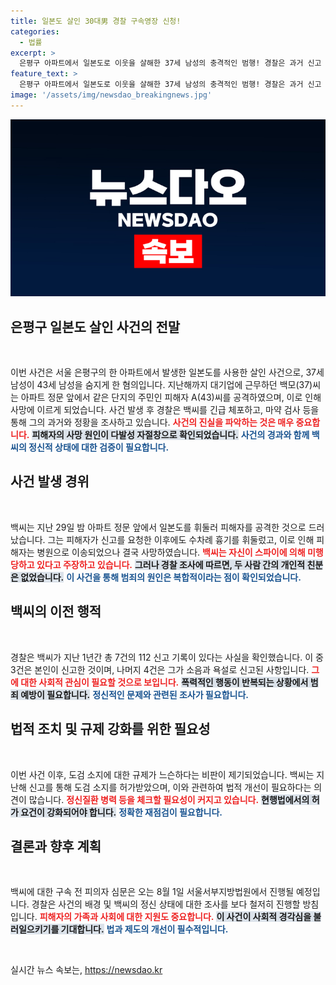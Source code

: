 ```yaml
---
title: 일본도 살인 30대男 경찰 구속영장 신청!
categories:
  - 법률
excerpt: >
  은평구 아파트에서 일본도로 이웃을 살해한 37세 남성의 충격적인 범행! 경찰은 과거 신고 기록을 분석 중이며, 도검 소지 규제의 허점도 지적되고 있다. 법원은 구속 전 심문을 8월 1일 진행 예정. 클릭하면 사건의 전말이 밝혀집니다!
feature_text: >
  은평구 아파트에서 일본도로 이웃을 살해한 37세 남성의 충격적인 범행! 경찰은 과거 신고 기록을 분석 중이며, 도검 소지 규제의 허점도 지적되고 있다. 법원은 구속 전 심문을 8월 1일 진행 예정. 클릭하면 사건의 전말이 밝혀집니다!
image: '/assets/img/newsdao_breakingnews.jpg'
---
```


<p><img src="/assets/img/newsdao_breakingnews.jpg" alt="firstkoreanews 속보" /></p>

<h2 data-ke-size="size26">은평구 일본도 살인 사건의 전말</h2>

<p data-ke-size="size16">&nbsp;</p>

<p>이번 사건은 서울 은평구의 한 아파트에서 발생한 일본도를 사용한 살인 사건으로, 37세 남성이 43세 남성을 숨지게 한 혐의입니다. 지난해까지 대기업에 근무하던 백모(37)씨는 아파트 정문 앞에서 같은 단지의 주민인 피해자 A(43)씨를 공격하였으며, 이로 인해 사망에 이르게 되었습니다. 사건 발생 후 경찰은 백씨를 긴급 체포하고, 마약 검사 등을 통해 그의 과거와 정황을 조사하고 있습니다. <b><span style="color: #ee2323;">사건의 진실을 파악하는 것은 매우 중요합니다.</span></b> <b><span style="background-color: #21538527;">피해자의 사망 원인이 다발성 자절창으로 확인되었습니다.</span></b> <b><span style="color: #1a5490;">사건의 경과와 함께 백씨의 정신적 상태에 대한 검증이 필요합니다.</span></b> </p>

<h2 data-ke-size="size26">사건 발생 경위</h2>

<p data-ke-size="size16">&nbsp;</p>

<p>백씨는 지난 29일 밤 아파트 정문 앞에서 일본도를 휘둘러 피해자를 공격한 것으로 드러났습니다. 그는 피해자가 신고를 요청한 이후에도 수차례 흉기를 휘둘렀고, 이로 인해 피해자는 병원으로 이송되었으나 결국 사망하였습니다. <b><span style="color: #ee2323;">백씨는 자신이 스파이에 의해 미행당하고 있다고 주장하고 있습니다.</span></b> <b><span style="background-color: #21538527;">그러나 경찰 조사에 따르면, 두 사람 간의 개인적 친분은 없었습니다.</span></b> <b><span style="color: #1a5490;">이 사건을 통해 범죄의 원인은 복합적이라는 점이 확인되었습니다.</span></b></p>

<h2 data-ke-size="size26">백씨의 이전 행적</h2>

<p data-ke-size="size16">&nbsp;</p>

<p>경찰은 백씨가 지난 1년간 총 7건의 112 신고 기록이 있다는 사실을 확인했습니다. 이 중 3건은 본인이 신고한 것이며, 나머지 4건은 그가 소음과 욕설로 신고된 사항입니다. <b><span style="color: #ee2323;">그에 대한 사회적 관심이 필요할 것으로 보입니다.</span></b> <b><span style="background-color: #21538527;">폭력적인 행동이 반복되는 상황에서 범죄 예방이 필요합니다.</span></b> <b><span style="color: #1a5490;">정신적인 문제와 관련된 조사가 필요합니다.</span></b> </p>

<h2 data-ke-size="size26">법적 조치 및 규제 강화를 위한 필요성</h2>

<p data-ke-size="size16">&nbsp;</p>

<p>이번 사건 이후, 도검 소지에 대한 규제가 느슨하다는 비판이 제기되었습니다. 백씨는 지난해 신고를 통해 도검 소지를 허가받았으며, 이와 관련하여 법적 개선이 필요하다는 의견이 많습니다. <b><span style="color: #ee2323;">정신질환 병력 등을 체크할 필요성이 커지고 있습니다.</span></b> <b><span style="background-color: #21538527;">현행법에서의 허가 요건이 강화되어야 합니다.</span></b> <b><span style="color: #1a5490;">정확한 재점검이 필요합니다.</span></b></p>

<h2 data-ke-size="size26">결론과 향후 계획</h2>

<p data-ke-size="size16">&nbsp;</p>

<p>백씨에 대한 구속 전 피의자 심문은 오는 8월 1일 서울서부지방법원에서 진행될 예정입니다. 경찰은 사건의 배경 및 백씨의 정신 상태에 대한 조사를 보다 철저히 진행할 방침입니다. <b><span style="color: #ee2323;">피해자의 가족과 사회에 대한 지원도 중요합니다.</span></b> <b><span style="background-color: #21538527;">이 사건이 사회적 경각심을 불러일으키기를 기대합니다.</span></b> <b><span style="color: #1a5490;">법과 제도의 개선이 필수적입니다.</span></b></p>

<p data-ke-size="size16">&nbsp;</p>
실시간 뉴스 속보는, <a href="https://newsdao.kr" rel="dofollow">https://newsdao.kr</a>


